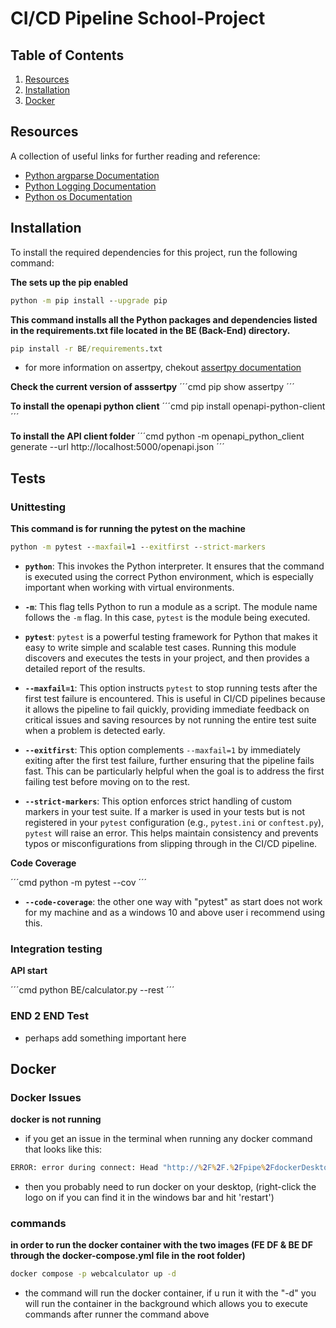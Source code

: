 # CI/CD Pipeline School-Project

## Table of Contents

1. [Resources](#resources)
2. [Installation](#installation)
3. [Docker](#Docker-Issues)


## Resources
A collection of useful links for further reading and reference:
- [Python argparse Documentation](https://docs.python.org/3/library/argparse.html)
- [Python Logging Documentation](https://docs.python.org/3/library/logging.html#logrecord-attributes)
- [Python os Documentation](https://docs.python.org/3/library/os.html)

## Installation
To install the required dependencies for this project, run the following command:


**The sets up the pip enabled**
```cmd
python -m pip install --upgrade pip
```

**This command installs all the Python packages and dependencies listed in the requirements.txt file located in the BE (Back-End) directory.**
```cmd
pip install -r BE/requirements.txt
```
- for more information on assertpy, chekout [assertpy documentation](https://pypi.org/project/assertpy/#description)

**Check the current version of asssertpy**
´´´cmd
pip show assertpy
´´´

**To install the openapi python client**
´´´cmd
pip install openapi-python-client
´´´

**To install the API client folder**
´´´cmd
python -m openapi_python_client generate --url http://localhost:5000/openapi.json
´´´





## Tests

### Unittesting

**This command is for running the pytest on the machine**
```cmd
python -m pytest --maxfail=1 --exitfirst --strict-markers
```
- **`python`**: This invokes the Python interpreter. It ensures that the command is executed using the correct Python environment, which is especially important when working with virtual environments.

- **`-m`**: This flag tells Python to run a module as a script. The module name follows the `-m` flag. In this case, `pytest` is the module being executed.

- **`pytest`**: `pytest` is a powerful testing framework for Python that makes it easy to write simple and scalable test cases. Running this module discovers and executes the tests in your project, and then provides a detailed report of the results.

- **`--maxfail=1`**: This option instructs `pytest` to stop running tests after the first test failure is encountered. This is useful in CI/CD pipelines because it allows the pipeline to fail quickly, providing immediate feedback on critical issues and saving resources by not running the entire test suite when a problem is detected early.

- **`--exitfirst`**: This option complements `--maxfail=1` by immediately exiting after the first test failure, further ensuring that the pipeline fails fast. This can be particularly helpful when the goal is to address the first failing test before moving on to the rest.

- **`--strict-markers`**: This option enforces strict handling of custom markers in your test suite. If a marker is used in your tests but is not registered in your `pytest` configuration (e.g., `pytest.ini` or `conftest.py`), `pytest` will raise an error. This helps maintain consistency and prevents typos or misconfigurations from slipping through in the CI/CD pipeline.



**Code Coverage**

´´´cmd
python -m pytest --cov
´´´

- **`--code-coverage`**: the other one way with "pytest" as start does not work for my machine and as a windows 10 and above user i recommend using this.

### Integration testing

**API start**

´´´cmd
python BE/calculator.py --rest
´´´


### END 2 END Test

- perhaps add something important here 




 ## Docker 


 ### Docker Issues

 **docker is not running**
 - if you get an issue in the terminal when running any docker command that looks like this:

 ```cmd
 ERROR: error during connect: Head "http://%2F%2F.%2Fpipe%2FdockerDesktopLinuxEngine/_ping": open //./pipe/dockerDesktopLinuxEngine: The system cannot find the file specified.¨
 ```
 - then you probably need to run docker on your desktop, (right-click the logo on if you can find it in the windows bar and hit 'restart')


### commands

**in order to run the docker container with the two images (FE DF & BE DF through the docker-compose.yml file in the root folder)**
```cmd
docker compose -p webcalculator up -d  
```
- the command will run the docker container, if u run it with the "-d" you will run the container in the background which allows you to execute commands after runner the command above